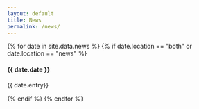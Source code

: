 ```yaml
---
layout: default
title: News
permalink: /news/
---
```


<div class = "news-list">
	{% for date in site.data.news %}
		{% if date.location == "both" or date.location == "news" %}
			<h4>
				{{ date.date }}
			</h4>
			<p>
				{{ date.entry}}
			</p>
		{% endif %}
	{% endfor %}
</div>
